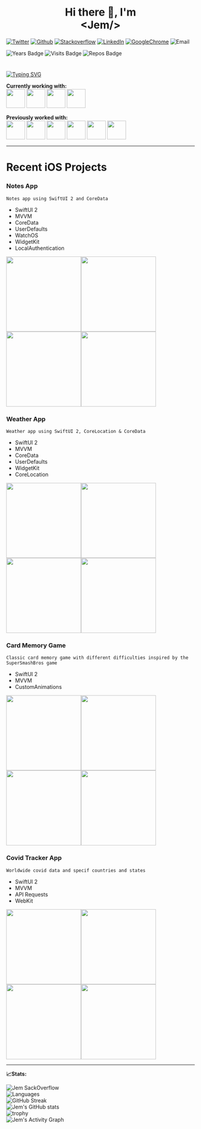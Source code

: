 <h1 align=center>Hi there 👋, I'm <br> &lt;Jem/&gt;</h1>

[![Twitter](https://img.shields.io/badge/twitter-%20-blue?style=social&logo=twitter)](https://twitter.com/official_JemAl)
[![Github](https://img.shields.io/badge/Github-%20-blue?style=social&logo=github)](https://github.com/JemAlvarez)
[![Stackoverflow](https://img.shields.io/badge/Stackoverflow-%20-blue?style=social&logo=stackoverflow)](https://stackoverflow.com/users/13363630/bluestarxd)
[![LinkedIn](https://img.shields.io/badge/Stackoverflow-%20-blue?style=social&logo=linkedin)](https://www.linkedin.com/in/jem-alvarez-046962164/)
[![GoogleChrome](https://img.shields.io/badge/website-%20-blue?style=social&logo=googlechrome)](https://www.jemalvarez.com)
![Email](https://img.shields.io/badge/Email-contact%40jemalvarez.com%20-blue)

![Years Badge](https://badges.pufler.dev/years/JemAlvarez)
![Visits Badge](https://badges.pufler.dev/visits/JemAlvarez/JemAlvarez)
![Repos Badge](https://badges.pufler.dev/repos/JemAlvarez)

#

[![Typing SVG](https://readme-typing-svg.herokuapp.com/?lines=Swift+app+developer;Web+developer;Game+developer;Three+years+of+experience)](https://git.io/typing-svg)

**Currently working with:**<br>
<img width="50" src="https://cdn.iconscout.com/icon/free/png-256/swift-13-722653.png" />
<img width="50" src="https://img.icons8.com/color/48/000000/swiftui.png" />
<img width="50" src="https://upload.wikimedia.org/wikipedia/en/0/0c/Xcode_icon.png" />
<img width="50" src="https://freepngimg.com/save/68525-apple-network-icons-ios-computer-iphone-graphics/1140x1140" />

**Previously worked with:**<br>
<img width="50" src="https://image.flaticon.com/icons/png/512/1216/1216733.png" />
<img width="50" src="https://cdn.iconscout.com/icon/free/png-256/css3-9-1175237.png" />
<img width="50" src="https://icon-library.com/images/javascript-icon-png/javascript-icon-png-23.jpg" />
<img width="50" src="https://cdn4.iconfinder.com/data/icons/logos-3/600/React.js_logo-512.png" />
<img width="50" src="https://cdn.iconscout.com/icon/free/png-512/node-js-1174925.png" />
<img width="50" src="https://www.freeiconspng.com/uploads/c-logo-icon-18.png" />

---

# Recent iOS Projects

### Notes App
```
Notes app using SwiftUI 2 and CoreData
```
* SwiftUI 2
* MVVM
* CoreData
* UserDefaults
* WatchOS
* WidgetKit
* LocalAuthentication

<img width="200" src="./Notes/01.PNG" /><img width="200" src="./Notes/02.PNG" /><img width="200" src="./Notes/03.PNG" /><img width="200" src="./Notes/04.PNG" />

### Weather App
```
Weather app using SwiftUI 2, CoreLocation & CoreData
```
* SwiftUI 2
* MVVM
* CoreData
* UserDefaults
* WidgetKit
* CoreLocation

<img width="200" src="./Weather/01.PNG" /><img width="200" src="./Weather/02.PNG" /><img width="200" src="./Weather/03.PNG" /><img width="200" src="./Weather/04.PNG" />

### Card Memory Game
```
Classic card memory game with different difficulties inspired by the SuperSmashBros game
```
* SwiftUI 2
* MVVM
* CustomAnimations

<img width="200" src="./MemoryGame/01.PNG" /><img width="200" src="./MemoryGame/02.PNG" /><img width="200" src="./MemoryGame/03.PNG" /><img width="200" src="./MemoryGame/04.PNG" />

### Covid Tracker App
```
Worldwide covid data and specif countries and states
```
* SwiftUI 2
* MVVM
* API Requests
* WebKit

<img width="200" src="./Covid/01.PNG" /><img width="200" src="./Covid/02.PNG" /><img width="200" src="./Covid/03.PNG" /><img width="200" src="./Covid/04.PNG" />

---

**📈Stats:**

![Jem SackOverflow](https://github-readme-stackoverflow.vercel.app/?userID=13363630&theme=dark&layout=compact)<br>
![Languages](https://github-readme-stats.vercel.app/api/top-langs?username=jemalvarez&show_icons=true&layout=compact&theme=prussian)<br>
![GitHub Streak](https://github-readme-streak-stats.herokuapp.com/?user=JemAlvarez&theme=prussian)<br>
![Jem's GitHub stats](https://github-readme-stats.vercel.app/api?username=JemAlvarez&show_icons=true&theme=prussian)<br>
![trophy](https://github-profile-trophy.vercel.app/?username=JemAlvarez&theme=nord)<br>
![Jem's Activity Graph](https://activity-graph.herokuapp.com/graph?username=jemalvarez&theme=react-dark)
